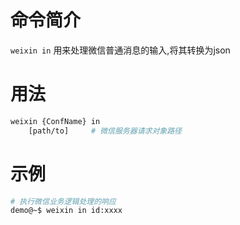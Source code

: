 # 命令简介 

`weixin in` 用来处理微信普通消息的输入,将其转换为json

# 用法

```bash
weixin {ConfName} in 
    [path/to]     # 微信服务器请求对象路径
```
# 示例

```bash
# 执行微信业务逻辑处理的响应
demo@~$ weixin in id:xxxx
```
